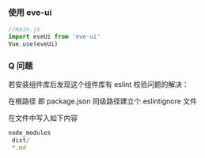 ###  使用 eve-ui

```js
//main.js
import eveUi from 'eve-ui'
Vue.use(eveUi)
```

### Q 问题

若安装组件库后发现这个组件库有 eslint 校验问题的解决：

在根路径 即 package.json 同级路径建立个.eslintignore 文件

在文件中写入如下内容

```js
node_modules
 dist/
 *.md
```

